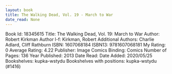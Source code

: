 ```yaml
---
layout: book
title: The Walking Dead, Vol. 19 - March to War
date_read: None
---
```


Book Id: 18345615
Title: The Walking Dead, Vol. 19: March to War
Author: Robert Kirkman
Author l-f: Kirkman, Robert
Additional Authors: Charlie Adlard, Cliff Rathburn
ISBN: 1607068184
ISBN13: 9781607068181
My Rating: 0
Average Rating: 4.22
Publisher: Image Comics
Binding: Comics
Number of Pages: 136
Year Published: 2013
Date Read: 
Date Added: 2020/05/25
Bookshelves: kupka-wstydu
Bookshelves with positions: kupka-wstydu (#1416)

